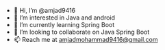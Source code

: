 - 👋 Hi, I’m @amjad9416
- 👀 I’m interested in Java and android
- 🌱 I’m currently learning Spring Boot
- 💞️ I’m looking to collaborate on  Java Spring Boot 
- 📫 Reach me at amjadmohammad9416@gmail.com

<!---
amjad9416/amjad9416 is a ✨ special ✨ repository because its `README.md` (this file) appears on your GitHub profile.
You can click the Preview link to take a look at your changes.
--->
